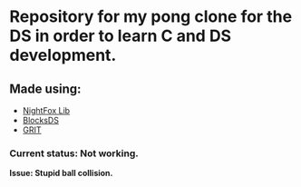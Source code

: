 # Repository for my pong clone for the DS in order to learn C and DS development.

## Made using:
+ [NightFox Lib](https://github.com/knightfox75/nds_nflib) 
+ [BlocksDS](https://github.com/blocksds/sdk)
+ [GRIT](https://github.com/devkitPro/grit)

### Current status: Not working.
**Issue: Stupid ball collision.**

